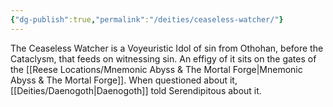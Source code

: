 ```yaml
---
{"dg-publish":true,"permalink":"/deities/ceaseless-watcher/"}
---
```


The Ceaseless Watcher is a Voyeuristic Idol of sin from Othohan, before the Cataclysm, that feeds on witnessing sin. An effigy of it sits on the gates of the [[Reese Locations/Mnemonic Abyss & The Mortal Forge\|Mnemonic Abyss & The Mortal Forge]]. When questioned about it, [[Deities/Daenogoth\|Daenogoth]] told Serendipitous about it.